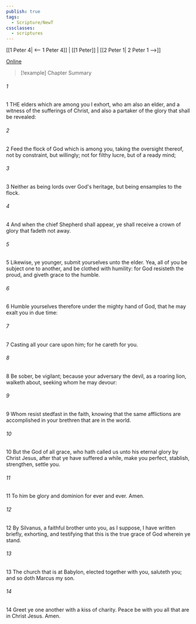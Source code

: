 ```yaml
---
publish: true
tags:
  - Scripture/NewT
cssclasses:
  - scriptures
---
```

[[1 Peter 4| <-- 1 Peter 4]] | [[1 Peter]] | [[2 Peter 1| 2 Peter 1 -->]]

[Online](https://churchofjesuschrist.org/study/scriptures/nt/1-pet/5?lang=eng)

>[!example] Chapter Summary
>
###### 1
1 THE elders which are among you I exhort, who am also an elder, and a witness of the sufferings of Christ, and also a partaker of the glory that shall be revealed:
###### 2
2 Feed the flock of God which is among you, taking the oversight thereof, not by constraint, but willingly; not for filthy lucre, but of a ready mind;
###### 3
3 Neither as being lords over God's heritage, but being ensamples to the flock.
###### 4
4 And when the chief Shepherd shall appear, ye shall receive a crown of glory that fadeth not away.
###### 5
5 Likewise, ye younger, submit yourselves unto the elder. Yea, all of you be subject one to another, and be clothed with humility: for God resisteth the proud, and giveth grace to the humble.
###### 6
6 Humble yourselves therefore under the mighty hand of God, that he may exalt you in due time:
###### 7
7 Casting all your care upon him; for he careth for you.
###### 8
8 Be sober, be vigilant; because your adversary the devil, as a roaring lion, walketh about, seeking whom he may devour:
###### 9
9 Whom resist stedfast in the faith, knowing that the same afflictions are accomplished in your brethren that are in the world.
###### 10
10 But the God of all grace, who hath called us unto his eternal glory by Christ Jesus, after that ye have suffered a while, make you perfect, stablish, strengthen, settle you.
###### 11
11 To him be glory and dominion for ever and ever. Amen.
###### 12
12 By Silvanus, a faithful brother unto you, as I suppose, I have written briefly, exhorting, and testifying that this is the true grace of God wherein ye stand.
###### 13
13 The church that is at Babylon, elected together with you, saluteth you; and so doth Marcus my son.
###### 14
14 Greet ye one another with a kiss of charity. Peace be with you all that are in Christ Jesus. Amen.




